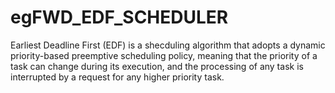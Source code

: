 # egFWD_EDF_SCHEDULER
Earliest Deadline First (EDF) is a shecduling algorithm that adopts a dynamic priority-based preemptive scheduling policy, meaning that the priority  of a task can change during its execution, and the processing of any task is interrupted by a request for any higher priority task.
